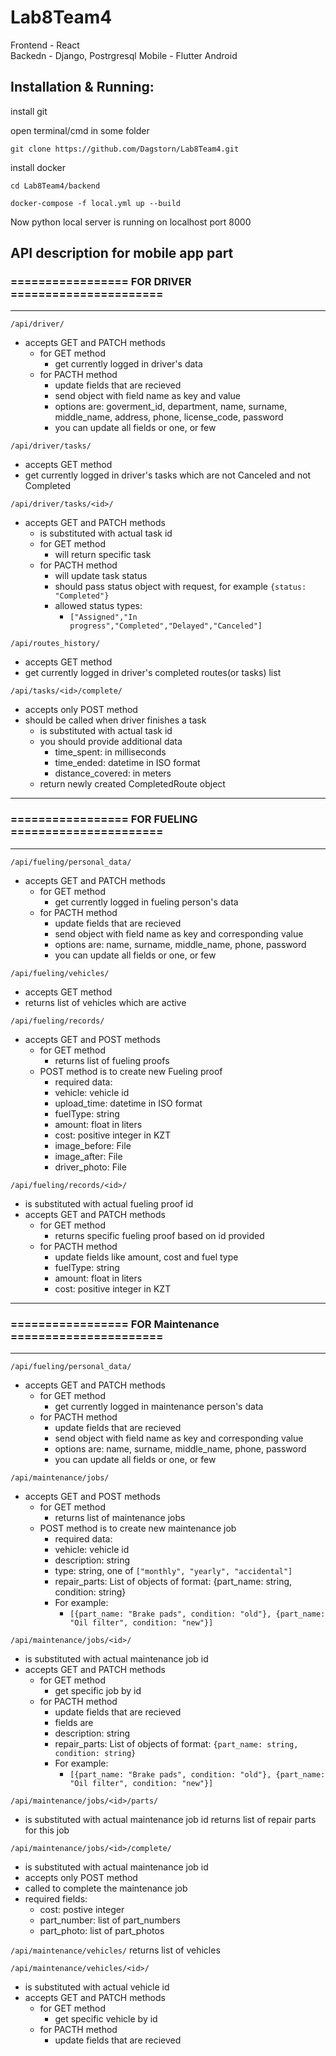 # Lab8Team4

Frontend - React\
Backedn - Django, Postrgresql
Mobile - Flutter Android

## Installation & Running:

install git

open terminal/cmd in some folder

`git clone https://github.com/Dagstorn/Lab8Team4.git`

install docker

`cd Lab8Team4/backend`

`docker-compose -f local.yml up --build`

Now python local server is running on localhost port 8000

## API description for mobile app part

### ================= FOR DRIVER ======================

---

`/api/driver/`

- accepts GET and PATCH methods
  - for GET method
    - get currently logged in driver's data
  - for PACTH method
    - update fields that are recieved
    - send object with field name as key and value
    - options are: goverment_id, department, name, surname, middle_name, address, phone, license_code, password
    - you can update all fields or one, or few

`/api/driver/tasks/`

- accepts GET method
- get currently logged in driver's tasks which are not Canceled and not Completed

`/api/driver/tasks/<id>/`

- accepts GET and PATCH methods
  - <id> is substituted with actual task id
  - for GET method
    - will return specific task
  - for PACTH method
    - will update task status
    - should pass status object with request, for example `{status: "Completed"}`
    - allowed status types:
      - `["Assigned","In progress","Completed","Delayed","Canceled"]`

`/api/routes_history/`

- accepts GET method
- get currently logged in driver's completed routes(or tasks) list

`/api/tasks/<id>/complete/`

- accepts only POST method
- should be called when driver finishes a task
  - <id> is substituted with actual task id
  - you should provide additional data
    - time_spent: in milliseconds
    - time_ended: datetime in ISO format
    - distance_covered: in meters
  - return newly created CompletedRoute object

---

### ================= FOR FUELING ======================

---

`/api/fueling/personal_data/`

- accepts GET and PATCH methods
  - for GET method
    - get currently logged in fueling person's data
  - for PACTH method
    - update fields that are recieved
    - send object with field name as key and corresponding value
    - options are: name, surname, middle_name, phone, password
    - you can update all fields or one, or few

`/api/fueling/vehicles/`

- accepts GET method
- returns list of vehicles which are active

`/api/fueling/records/`

- accepts GET and POST methods
  - for GET method
    - returns list of fueling proofs
  - POST method is to create new Fueling proof
    - required data:
    - vehicle: vehicle id
    - upload_time: datetime in ISO format
    - fuelType: string
    - amount: float in liters
    - cost: positive integer in KZT
    - image_before: File
    - image_after: File
    - driver_photo: File

`/api/fueling/records/<id>/`

- <id> is substituted with actual fueling proof id
- accepts GET and PATCH methods
  - for GET method
    - returns specific fueling proof based on id provided
  - for PACTH method
    - update fields like amount, cost and fuel type
    - fuelType: string
    - amount: float in liters
    - cost: positive integer in KZT

---

### ================= FOR Maintenance ======================

---

`/api/fueling/personal_data/`

- accepts GET and PATCH methods
  - for GET method
    - get currently logged in maintenance person's data
  - for PACTH method
    - update fields that are recieved
    - send object with field name as key and corresponding value
    - options are: name, surname, middle_name, phone, password
    - you can update all fields or one, or few

`/api/maintenance/jobs/`

- accepts GET and POST methods
  - for GET method
    - returns list of maintenance jobs
  - POST method is to create new maintenance job
    - required data:
    - vehicle: vehicle id
    - description: string
    - type: string, one of `["monthly", "yearly", "accidental"]`
    - repair_parts: List of objects of format: {part_name: string, condition: string}
    - For example:
      - `[{part_name: "Brake pads", condition: "old"}, {part_name: "Oil filter", condition: "new"}] `

`/api/maintenance/jobs/<id>/`

- <id> is substituted with actual maintenance job id
- accepts GET and PATCH methods
  - for GET method
    - get specific job by id
  - for PACTH method
    - update fields that are recieved
    - fields are
    - description: string
    - repair_parts: List of objects of format: `{part_name: string, condition: string}`
    - For example:
      - `[{part_name: "Brake pads", condition: "old"}, {part_name: "Oil filter", condition: "new"}]`

`/api/maintenance/jobs/<id>/parts/`

- <id> is substituted with actual maintenance job id
  returns list of repair parts for this job

`/api/maintenance/jobs/<id>/complete/`

- <id> is substituted with actual maintenance job id
- accepts only POST method
- called to complete the maintenance job
- required fields:
  - cost: postive integer
  - part_number: list of part_numbers
  - part_photo: list of part_photos

`/api/maintenance/vehicles/`
returns list of vehicles

`/api/maintenance/vehicles/<id>/`

- <id> is substituted with actual vehicle id
- accepts GET and PATCH methods
  - for GET method
    - get specific vehicle by id
  - for PACTH method
    - update fields that are recieved

